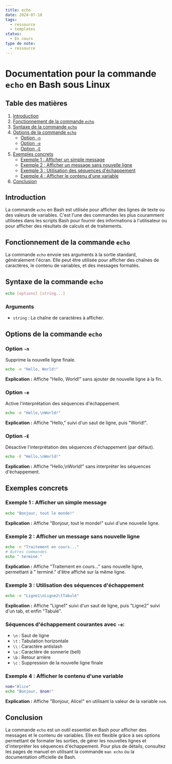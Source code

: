 ```yaml
---
title: echo
date: 2024-07-18
tags:
  - ressource
  - templates
status:
  - En cours
type de note:
  - ressource
---
```


# Documentation pour la commande `echo` en Bash sous Linux

## Table des matières
1. [Introduction](#introduction)
2. [Fonctionnement de la commande `echo`](#fonctionnement-de-la-commande-echo)
3. [Syntaxe de la commande `echo`](#syntaxe-de-la-commande-echo)
4. [Options de la commande `echo`](#options-de-la-commande-echo)
    - [Option `-n`](#option--n)
    - [Option `-e`](#option--e)
    - [Option `-E`](#option--e)
5. [Exemples concrets](#exemples-concrets)
    - [Exemple 1 : Afficher un simple message](#exemple-1--afficher-un-simple-message)
    - [Exemple 2 : Afficher un message sans nouvelle ligne](#exemple-2--afficher-un-message-sans-nouvelle-ligne)
    - [Exemple 3 : Utilisation des séquences d'échappement](#exemple-3--utilisation-des-séquences-déchappement)
    - [Exemple 4 : Afficher le contenu d'une variable](#exemple-4--afficher-le-contenu-dune-variable)
6. [Conclusion](#conclusion)

## Introduction

La commande `echo` en Bash est utilisée pour afficher des lignes de texte ou des valeurs de variables. C'est l'une des commandes les plus couramment utilisées dans les scripts Bash pour fournir des informations à l'utilisateur ou pour afficher des résultats de calculs et de traitements.

## Fonctionnement de la commande `echo`

La commande `echo` envoie ses arguments à la sortie standard, généralement l'écran. Elle peut être utilisée pour afficher des chaînes de caractères, le contenu de variables, et des messages formatés.

## Syntaxe de la commande `echo`

```bash
echo [options] [string...]
```

### Arguments

- `string` : La chaîne de caractères à afficher.

## Options de la commande `echo`

### Option `-n`

Supprime la nouvelle ligne finale.

```bash
echo -n "Hello, World!"
```

**Explication :** Affiche "Hello, World!" sans ajouter de nouvelle ligne à la fin.

### Option `-e`

Active l'interprétation des séquences d'échappement.

```bash
echo -e "Hello,\nWorld!"
```

**Explication :** Affiche "Hello," suivi d'un saut de ligne, puis "World!".

### Option `-E`

Désactive l'interprétation des séquences d'échappement (par défaut).

```bash
echo -E "Hello,\nWorld!"
```

**Explication :** Affiche "Hello,\nWorld!" sans interpréter les séquences d'échappement.

## Exemples concrets

### Exemple 1 : Afficher un simple message

```bash
echo "Bonjour, tout le monde!"
```

**Explication :** Affiche "Bonjour, tout le monde!" suivi d'une nouvelle ligne.

### Exemple 2 : Afficher un message sans nouvelle ligne

```bash
echo -n "Traitement en cours..."
# Autres commandes
echo " terminé."
```

**Explication :** Affiche "Traitement en cours..." sans nouvelle ligne, permettant à " terminé." d'être affiché sur la même ligne.

### Exemple 3 : Utilisation des séquences d'échappement

```bash
echo -e "Ligne1\nLigne2\tTabulé"
```

**Explication :** Affiche "Ligne1" suivi d'un saut de ligne, puis "Ligne2" suivi d'un tab, et enfin "Tabulé".

### Séquences d'échappement courantes avec `-e`:

- `\n` : Saut de ligne
- `\t` : Tabulation horizontale
- `\\` : Caractère antislash
- `\a` : Caractère de sonnerie (bell)
- `\b` : Retour arrière
- `\c` : Suppression de la nouvelle ligne finale

### Exemple 4 : Afficher le contenu d'une variable

```bash
nom="Alice"
echo "Bonjour, $nom!"
```

**Explication :** Affiche "Bonjour, Alice!" en utilisant la valeur de la variable `nom`.

## Conclusion

La commande `echo` est un outil essentiel en Bash pour afficher des messages et le contenu de variables. Elle est flexible grâce à ses options permettant de formater les sorties, de gérer les nouvelles lignes et d'interpréter les séquences d'échappement. Pour plus de détails, consultez les pages de manuel en utilisant la commande `man echo` ou la documentation officielle de Bash.